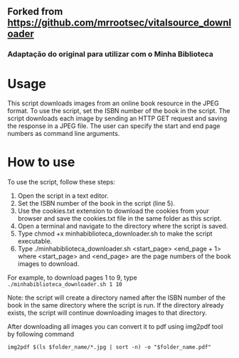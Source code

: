 
## Forked from https://github.com/mrrootsec/vitalsource_downloader

### Adaptação do original para utilizar com o Minha Biblioteca



# Usage

This script downloads images from an online book resource in the JPEG format.
To use the script, set the ISBN number of the book in the script. The script
downloads each image by sending an HTTP GET request and saving the response in a
JPEG file. The user can specify the start and end page numbers as command line
arguments.

# How to use
To use the script, follow these steps:

1. Open the script in a text editor.
2. Set the ISBN number of the book in the script (line 5).
3. Use the cookies.txt extension to download the cookies from your browser and save the cookies.txt file in the same folder as this script. 
4. Open a terminal and navigate to the directory where the script is saved.
5. Type chmod +x minhabiblioteca_downloader.sh to make the script executable.
6. Type ./minhabiblioteca_downloader.sh <start_page> <end_page + 1> where <start_page> and <end_page> are the page numbers of the book images to download.

For example, to download pages 1 to 9, type `./minhabiblioteca_downloader.sh 1 10`

Note: the script will create a directory named after the ISBN number of the book in the same directory where the script is run. If the directory already exists, the script will continue downloading images to that directory.

After downloading all images you can convert it to pdf using img2pdf tool by following command 

`img2pdf $(ls $folder_name/*.jpg | sort -n) -o "$folder_name.pdf"`

